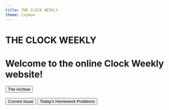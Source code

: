 ```yaml
---
title: THE CLOCK WEEKLY
theme: Cayman
---
```


<html>
  <h1>THE CLOCK WEEKLY</h1>
  <h1>Welcome to the online Clock Weekly website!</h1>
  <button onclick="window.location.href = 'archive';">The Archive</button>
  <br>
  <br>
  <button onclick="window.location.href = 'current';">Current Issue</button>
  <button onclick="window.location.href = 'HW';">Today's Homework Problems</button>
</html>
